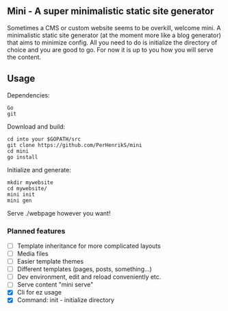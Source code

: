 ## Mini - A super minimalistic static site generator

Sometimes a CMS or custom website seems to be overkill, welcome mini. A minimalistic static site generator (at the moment more like a blog generator) that aims to minimize config. All you need to do is initialize the directory of choice and you are good to go. For now it is up to you how you will serve the content.

## Usage 

Dependencies: 
```
Go
git 
```

Download and build: 
```
cd into your $GOPATH/src 
git clone https://github.com/PerHenrikS/mini
cd mini
go install
```

Initialize and generate: 
```
mkdir mywebsite
cd mywebsite/ 
mini init
mini gen
```
Serve ./webpage however you want!


### Planned features

- [ ] Template inheritance for more complicated layouts
- [ ] Media files 
- [ ] Easier template themes
- [ ] Different templates (pages, posts, something...)
- [ ] Dev environment, edit and reload conveniently etc.
- [ ] Serve content "mini serve"
- [x] Cli for ez usage
- [x] Command: init - initialize directory 
